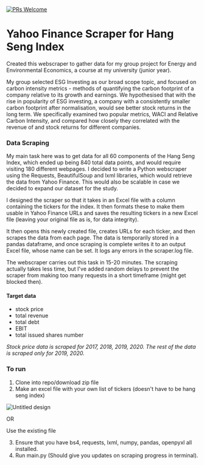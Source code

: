 [![PRs Welcome](https://img.shields.io/badge/PRs-welcome-brightgreen.svg?style=flat-square)](http://makeapullrequest.com)

# Yahoo Finance Scraper for Hang Seng Index

Created this webscraper to gather data for my group project for Energy and Environmental Economics, a course at my university (junior year).

My group selected ESG Investing as our broad scope topic, and focused on carbon intensity metrics - methods of quantifying the carbon footprint of a company relative to its growth and earnings. We hypothesised that with the rise in popularity of ESG investing, a company with a consistently smaller carbon footprint after normalisation, would see better stock returns in the long term. We specifically examined two popular metrics, WACI and Relative Carbon Intensity, and compared how closely they correlated with the revenue of and stock returns for different companies. 

### Data Scraping

My main task here was to get data for all 60 components of the Hang Seng Index, which ended up being 840 total data points, and would require visiting 180 different webpages. I decided to write a Python webscraper using the Requests, BeautifulSoup and lxml libraries, which would retrieve the data from Yahoo Finance. This would also be scalable in case we decided to expand our dataset for the study.

I designed the scraper so that it takes in an Excel file with a column containing the tickers for the index. It then formats these to make them usable in Yahoo Finance URLs and saves the resulting tickers in a new Excel file (leaving your original file as is, for data integrity).

It then opens this newly created file, creates URLs for each ticker, and then scrapes the data from each page. The data is temporarily stored in a pandas dataframe, and once scraping is complete writes it to an output Excel file, whose name can be set.
It logs any errors in the scraper.log file.

The webscraper carries out this task in 15-20 minutes. The scraping actually takes less time, but I've added random delays to prevent the scraper from making too many requests in a short timeframe (might get blocked then).

#### Target data

* stock price
* total revenue
* total debt
* EBIT
* total issued shares number

*Stock price data is scraped for 2017, 2018, 2019, 2020. The rest of the data is scraped only for 2019, 2020.*

### To run

1. Clone into repo/download zip file
2. Make an excel file with your own list of tickers (doesn't have to be hang seng index)


![Untitled design](https://user-images.githubusercontent.com/68847270/143289742-3fb87202-5f45-45d3-9271-bb2f1e037180.gif)


OR

Use the existing file

3. Ensure that you have bs4, requests, lxml, numpy, pandas, openpyxl all installed.
4. Run main.py (Should give you updates on scraping progress in terminal).

